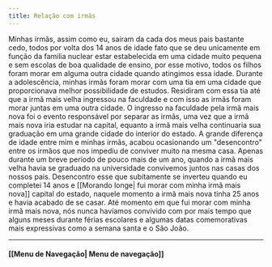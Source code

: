 ```yaml
---
title: Relação com irmãs
---
```

Minhas irmãs, assim como eu, saíram da cada dos meus pais bastante cedo, todos por volta dos 14 anos de idade fato que se deu unicamente em função da familia nuclear estar estabelecida em uma cidade muito pequena e sem escolas de boa qualidade de ensino, por esse motivo, todos os filhos foram morar em alguma outra cidade quando atingimos essa idade.
Durante a adolescência, minhas irmãs foram morar com uma tia em uma cidade que proporcionava melhor possibilidade de estudos. Residiram com essa tia até que a irmã mais velha ingressou na faculdade e com isso as irmãs foram morar juntas em uma outra cidade. O ingresso na faculdade pela irmã mais nova foi o evento responsável por separar as irmãs, uma vez que a irmã mais nova iria estudar na capital, equanto a irmã mais velha continuaria sua graduação em uma grande cidade do interior do estado. 
A grande diferença de idade entre mim e minhas irmãs, acabou ocasionando um "desencontro" entre os irmãos que nos impediu de conviver muito na mesma casa. Apenas durante um breve período de pouco mais de um ano, quando a irmã mais velha havia se graduado na universidade convivemos juntos nas casas dos nossos pais. Desencontro esse que subitamente se inverteu quando eu completei 14 anos e [[Morando longe| fui morar com minha irmã mais nova]] capital do estado, naquele momento a irmã mais nova tinha 25 anos e havia acabado de se casar. Até momento em que fui morar com minha irmã mais nova, nós nunca havíamos convivido com por mais tempo que alguns meses durante férias escolares e algumas datas comemorativas mais expressivas como a semana santa e o São João.


----------------------

#### [[Menu de Navegação| Menu de navegação]]